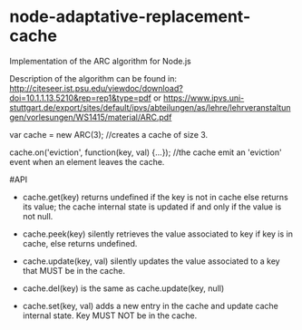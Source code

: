 # node-adaptative-replacement-cache
Implementation of the ARC algorithm for Node.js

Description of the algorithm can be found in:
http://citeseer.ist.psu.edu/viewdoc/download?doi=10.1.1.13.5210&rep=rep1&type=pdf
or
https://www.ipvs.uni-stuttgart.de/export/sites/default/ipvs/abteilungen/as/lehre/lehrveranstaltungen/vorlesungen/WS1415/material/ARC.pdf

var cache = new ARC(3); //creates a cache of size 3.

cache.on('eviction', function(key, val) {...}); //the cache emit an 'eviction' event when an element leaves the cache.

#API

* cache.get(key) returns undefined if the key is not in cache else returns its value; the cache internal state is updated if and only if the value is not null.

* cache.peek(key) silently retrieves the value associated to key if key is in cache, else returns undefined.

* cache.update(key, val) silently updates the value associated to a key that MUST be in the cache.

* cache.del(key) is the same as cache.update(key, null)
* cache.set(key, val) adds a new entry in the cache and update cache internal state. Key MUST NOT be in the cache.

